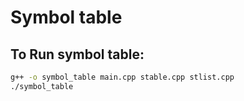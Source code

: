# Symbol table  

## To Run symbol table:
```bash
g++ -o symbol_table main.cpp stable.cpp stlist.cpp
./symbol_table
```
